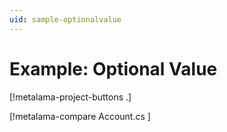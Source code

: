 ```yaml
---
uid: sample-optionalvalue
---
```


# Example: Optional Value

[!metalama-project-buttons .]

[!metalama-compare Account.cs ]